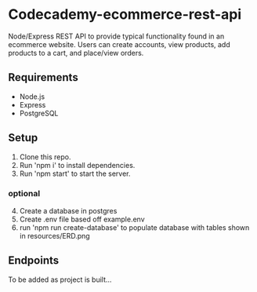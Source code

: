 # Codecademy-ecommerce-rest-api

Node/Express REST API to provide typical functionality found in an ecommerce website. Users can create accounts, view products, add products to a cart, and place/view orders.

## Requirements

-   Node.js
-   Express
-   PostgreSQL

## Setup

1. Clone this repo.
2. Run 'npm i' to install dependencies.
3. Run 'npm start' to start the server.

### optional

4. Create a database in postgres
5. Create .env file based off example.env
6. run 'npm run create-database' to populate database with tables shown in resources/ERD.png

## Endpoints

To be added as project is built...
